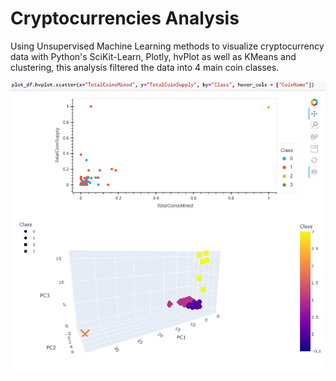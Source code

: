 # Cryptocurrencies Analysis

Using Unsupervised Machine Learning methods to visualize cryptocurrency data with Python's SciKit-Learn, Plotly, hvPlot as well as KMeans and clustering, this analysis filtered the data into 4 main coin classes.

<img src="https://github.com/miwermi/cryptocurrencies/blob/main/images/scatter.png" alt ="graphic">

<img src="https://github.com/miwermi/cryptocurrencies/blob/main/images/3dcluster.png" alt ="graphic">
